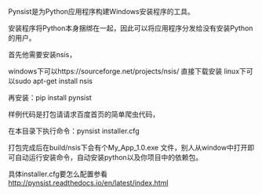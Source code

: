 

Pynsist是为Python应用程序构建Windows安装程序的工具。

安装程序将Python本身捆绑在一起，因此可以将应用程序分发给没有安装Python的用户。

首先他需要安装nsis，

windows下可以https://sourceforge.net/projects/nsis/ 直接下载安装
linux下可以sudo apt-get install nsis

再安装：pip install pynsist

样例代码是打包请请求百度首页的简单爬虫代码，

在本目录下执行命令：pynsist installer.cfg

打包完成后在build/nsis下会有个My_App_1.0.exe 文件，别人从window中打开即可自动运行安装命令，自动安装python以及你项目中的依赖包。





具体installer.cfg要怎么配置参看
http://pynsist.readthedocs.io/en/latest/index.html
